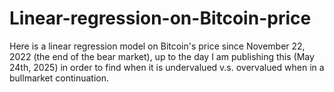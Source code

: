 # Linear-regression-on-Bitcoin-price
Here is a linear regression model on Bitcoin's price since November 22, 2022 (the end of the bear market), up to the day I am publishing this (May 24th, 2025) in order to find when it is undervalued v.s. overvalued when in a bullmarket continuation.

